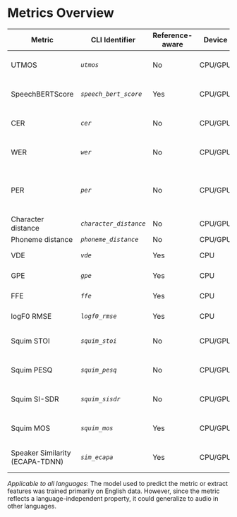 # Metrics Overview

| Metric                          | CLI Identifier         | Reference-aware | Device  | Languages                                                                                                                                                                                      |
| ------------------------------- | ---------------------- | --------------- | ------- | ---------------------------------------------------------------------------------------------------------------------------------------------------------------------------------------------- |
| UTMOS                           | _`utmos`_              | No              | CPU/GPU | *Applicable to all languages* *                                                                                                                                                                |
| SpeechBERTScore                 | _`speech_bert_score`_  | Yes             | CPU/GPU | *Applicable to all languages* *                                                                                                                                                                |
| CER                             | _`cer`_                | No              | CPU/GPU | Languages supported by [Whisper](https://github.com/openai/whisper/blob/main/whisper/tokenizer.py#L10)                                                                                         |
| WER                             | _`wer`_                | No              | CPU/GPU | Languages supported by [Whisper](https://github.com/openai/whisper/blob/main/whisper/tokenizer.py#L10)                                                                                         |
| PER                             | _`per`_                | No              | CPU/GPU | Languages supported by both [Whisper](https://github.com/openai/whisper/blob/main/whisper/tokenizer.py#L10) and [Espeak](https://github.com/espeak-ng/espeak-ng/blob/master/docs/languages.md) |
| Character distance              | _`character_distance`_ | No              | CPU/GPU | same CER                                                                                                                                                                                       |
| Phoneme distance                | _`phoneme_distance`_   | No              | CPU/GPU | same PER                                                                                                                                                                                       |
| VDE                             | _`vde`_                | Yes             | CPU     | Language-independent                                                                                                                                                                           |
| GPE                             | _`gpe`_                | Yes             | CPU     | Language-independent                                                                                                                                                                           |
| FFE                             | _`ffe`_                | Yes             | CPU     | Language-independent                                                                                                                                                                           |
| logF0 RMSE                      | _`logf0_rmse`_         | Yes             | CPU     | Language-independent                                                                                                                                                                           |
| Squim STOI                      | _`squim_stoi`_         | No              | CPU/GPU | *Applicable to all languages* *                                                                                                                                                                |
| Squim PESQ                      | _`squim_pesq`_         | No              | CPU/GPU | *Applicable to all languages* *                                                                                                                                                                |
| Squim SI-SDR                    | _`squim_sisdr`_        | No              | CPU/GPU | *Applicable to all languages* *                                                                                                                                                                |
| Squim MOS                       | _`squim_mos`_          | Yes             | CPU/GPU | *Applicable to all languages* *                                                                                                                                                                |
| Speaker Similarity (ECAPA-TDNN) | _`sim_ecapa`_          | Yes             | CPU/GPU | *Applicable to all languages* *                                                                                                                                                                |

*Applicable to all languages*:  The model used to predict the metric or extract features was trained primarily on English data. However, since the metric reflects a language-independent property, it could generalize to audio in other languages.